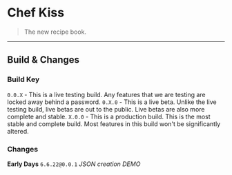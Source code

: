 # Chef Kiss
> The new recipe book.
---
## Build & Changes

### Build Key
```0.0.X``` - This is a live testing build. Any features that we are testing are locked away behind a password. 
```0.X.0``` - This is a live beta. Unlike the live testing build, live betas are out to the public. Live betas are also more complete and stable.
```X.0.0``` - This is a production build. This is the most stable and complete build. Most features in this build won't be significantly altered.

### Changes
**Early Days**
```6.6.22@0.0.1``` *JSON creation DEMO*